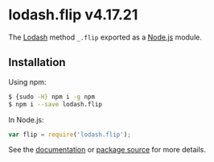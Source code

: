 # lodash.flip v4.17.21

The [Lodash](https://lodash.com/) method `_.flip` exported as a [Node.js](https://nodejs.org/) module.

## Installation

Using npm:
```bash
$ {sudo -H} npm i -g npm
$ npm i --save lodash.flip
```

In Node.js:
```js
var flip = require('lodash.flip');
```

See the [documentation](https://lodash.com/docs#flip) or [package source](https://github.com/lodash/lodash/blob/4.17.21-npm-packages/lodash.flip) for more details.
